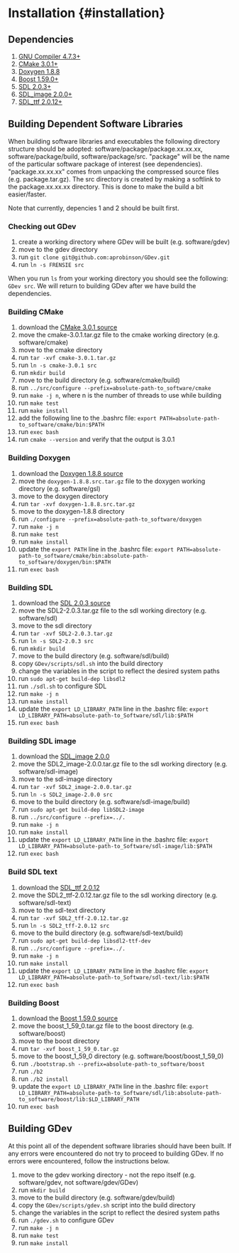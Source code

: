 Installation {#installation}
=====

## Dependencies
1. [GNU Compiler 4.7.3+](https://gcc.gnu.org/)
2. [CMake 3.0.1+](http://www.cmake.org/)
3. [Doxygen 1.8.8](http://www.stack.nl/~dimitri/doxygen/index.html)
3. [Boost 1.59.0+](http://www.boost.org/)
4. [SDL 2.0.3+](https://www.libsdl.org/download-2.0.php)
5. [SDL_image 2.0.0+](https://www.libsdl.org/projects/SDL_image/)
6. [SDL_ttf 2.0.12+](https://www.libsdl.org/projects/SDL_ttf/)

## Building Dependent Software Libraries
When building software libraries and executables the following directory structure should be adopted: software/package/package.xx.xx.xx, software/package/build, software/package/src. "package" will be the name of the particular software package of interest (see dependencies). "package.xx.xx.xx" comes from unpacking the compressed source files (e.g. package.tar.gz). The src directory is created by making a softlink to the package.xx.xx.xx directory. This is done to make the build a bit easier/faster.

Note that currently, depencies 1 and 2 should be built first.

### Checking out GDev
1. create a working directory where GDev will be built (e.g. software/gdev)
2. move to the gdev directory
3. run `git clone git@github.com:aprobinson/GDev.git`
4. run `ln -s FRENSIE src`

When you run `ls` from your working directory you should see the following: `GDev src`. We will return to building GDev after we have build the dependencies.

### Building CMake
1. download the [CMake 3.0.1 source](http://www.cmake.org/cmake/resources/software.html)
2. move the cmake-3.0.1.tar.gz file to the cmake working directory (e.g. software/cmake)
3. move to the cmake directory
4. run `tar -xvf cmake-3.0.1.tar.gz`
5. run `ln -s cmake-3.0.1 src`
6. run `mkdir build`
7. move to the build directory (e.g. software/cmake/build)
8. run `../src/configure --prefix=absolute-path-to_software/cmake`
9. run `make -j n`, where n is the number of threads to use while building
10. run `make test`
11. run `make install`
12. add the following line to the .bashrc file: `export PATH=absolute-path-to_software/cmake/bin:$PATH`
13. run `exec bash`
14. run `cmake --version` and verify that the output is 3.0.1

### Building Doxygen
1. download the [Doxygen 1.8.8 source](http://sourceforge.net/projects/doxygen/files/)
2. move the `doxygen-1.8.8.src.tar.gz` file to the doxygen working directory (e.g. software/gsl)
3. move to the doxygen directory
4. run `tar -xvf doxygen-1.8.8.src.tar.gz`
5. move to the doxygen-1.8.8 directory
6. run `./configure --prefix=absolute-path-to_software/doxygen`
7. run `make -j n`
8. run `make test`
9. run `make install`
10. update the `export PATH` line in the .bashrc file: `export PATH=absolute-path-to_software/cmake/bin:absolute-path-to_software/doxygen/bin:$PATH`
11. run `exec bash`

### Building SDL
1. download the [SDL 2.0.3 source](https://www.libsdl.org/release/SDL2-2.0.3.tar.gz)
2. move the SDL2-2.0.3.tar.gz file to the sdl working directory (e.g. software/sdl)
3. move to the sdl directory
4. run `tar -xvf SDL2-2.0.3.tar.gz`
5. run `ln -s SDL2-2.0.3 src`
6. run `mkdir build`
7. move to the build directory (e.g. software/sdl/build)
8. copy `GDev/scripts/sdl.sh` into the build directory
9. change the variables in the script to reflect the desired system paths
10. run `sudo apt-get build-dep libsdl2`
11. run `./sdl.sh` to configure SDL
12. run `make -j n`
13. run `make install`
14. update the `export LD_LIBRARY_PATH` line in the .bashrc file: `export LD_LIBRARY_PATH=absolute-path-to_Software/sdl/lib:$PATH`
15. run `exec bash`

### Building SDL image
1. download the [SDL_image 2.0.0](https://www.libsdl.org/projects/SDL_image/release/SDL2_image-2.0.0.tar.gz)
2. move the SDL2_image-2.0.0.tar.gz file to the sdl working directory (e.g. software/sdl-image)
3. move to the sdl-image directory
4. run `tar -xvf SDL2_image-2.0.0.tar.gz`
5. run `ln -s SDL2_image-2.0.0 src`
6. move to the build directory (e.g. software/sdl-image/build)
7. run `sudo apt-get build-dep libSDL2-image`
8. run `../src/configure --prefix=../.`
9. run `make -j n`
10. run `make install`
11. update the `export LD_LIBRARY_PATH` line in the .bashrc file: `export LD_LIBRARY_PATH=absolute-path-to_Software/sdl-image/lib:$PATH`
12. run `exec bash`

### Build SDL text
1. download the [SDL_ttf 2.0.12](https://www.libsdl.org/projects/SDL_ttf/)
2. move the SDL2_ttf-2.0.12.tar.gz file to the sdl working directory (e.g. software/sdl-text)
3. move to the sdl-text directory
4. run `tar -xvf SDL2_tff-2.0.12.tar.gz`
5. run `ln -s SDL2_tff-2.0.12 src`
6. move to the build directory (e.g. software/sdl-text/build)
7. run `sudo apt-get build-dep libsdl2-ttf-dev`
8. run `../src/configure --prefix=../.`
9. run `make -j n`
10. run `make install`
11. update the `export LD_LIBRARY_PATH` line in the .bashrc file: `export LD_LIBRARY_PATH=absolute-path-to_Software/sdl-text/lib:$PATH`
12. run `exec bash`

### Building Boost
1. download the [Boost 1.59.0 source](http://sourceforge.net/projects/boost/files/boost/1.59.0/boost_1_59_0.tar.gz/download)
2. move the boost_1_59_0.tar.gz file to the boost directory (e.g. software/boost)
3. move to the boost directory
4. run `tar -xvf boost_1_59_0.tar.gz`
5. move to the boost_1_59_0 directory (e.g. software/boost/boost_1_59_0)
6. run `./bootstrap.sh --prefix=absolute-path-to_software/boost`
7. run `./b2`
8. run `./b2 install`
9. update the `export LD_LIBRARY_PATH` line in the .bashrc file: `export LD_LIBRARY_PATH=absolute-path-to_Software/sdl/lib:absolute-path-to_software/boost/lib:$LD_LIBRARY_PATH`
10. run `exec bash`

## Building GDev
At this point all of the dependent software libraries should have been built. If any errors were encountered do not try to proceed to building GDev. If no errors were encountered, follow the instructions below.

1. move to the gdev working directory - not the repo itself (e.g. software/gdev, not software/gdev/GDev)
2. run `mkdir build`
3. move to the build directory (e.g. software/gdev/build)
4. copy the `GDev/scripts/gdev.sh` script into the build directory
5. change the variables in the script to reflect the desired system paths
6. run `./gdev.sh` to configure GDev
7. run `make -j n`
8. run `make test`
9. run `make install`
